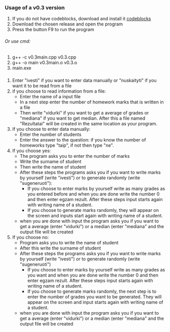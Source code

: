 ### Usage of a v0.3 version
1. If you do not have codeblocks, download and install it [codeblocks](http://www.codeblocks.org/downloads)
2. Download the chosen release and open the program
3. Press the button F9 to run the program
###### Or use cmd:
1. g++ -c v0.3main.cpp v0.3.cpp
2. g++ -o main v0.3main.o v0.3.o
3. main.exe
###
1. Enter "ivesti" if you want to enter data manually or "nuskaityti" if you want it to be read from a file
2. if you choose to read information from a file:
    - Enter the name of a input file
    - In a next step enter the number of homework marks that is written in a file
    - Then write "vidurki" if you want to get a average of grades or "mediana" if you want to get median. After this a file named "Rezultatai" will be created in the same location as your program. 
3. If you choose to enter data manually:
    - Enter the number of students 
    - Enter the answer to the question: if you know the number of homeworks type "taip", if not then type "ne".
4. If you choose yes:    
    - The program asks you to enter the number of marks
    - Write the surname of student
    - Then write the name of student
    - After these steps the programs asks you if you want to write marks by yourself (write "ivesti") or to generate randomly (write "sugeneruoti"):
      - If you choose to enter marks by yourself write as many grades as you entered before and when you are done write the number 0 and then enter egzam rezult. After these steps input starts again with writing name of a student.
      - If you choose to generate marks randomly, they will appear on the screen and inputs start again with writing name of a student.
    - when you are done with input the program asks you if you want to get a average (enter "vidurki") or a median (enter "mediana" and the output file will be created
5. If you choose no:
     - Program asks you to write the name of student
     - After this write the surname of student
     - After these steps the programs asks you if you want to write marks by yourself (write "ivesti") or to generate randomly (write "sugeneruoti")
       - If you choose to enter marks by yourself write as many grades as you want and when you are done write the number 0 and then enter egzam rezult. After these steps input starts again with writing name of a student.
       - If you choose to generate marks randomly, the next step is to enter the number of grades you want to be generated. They will appear on the screen and input starts again with writing name of a student.
    - when you are done with input the program asks you if you want to get a average (enter "vidurki") or a median (enter "mediana" and the output file will be created
